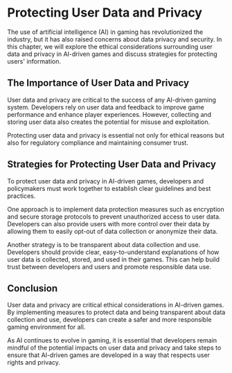 Protecting User Data and Privacy
====================================================================================

The use of artificial intelligence (AI) in gaming has revolutionized the industry, but it has also raised concerns about data privacy and security. In this chapter, we will explore the ethical considerations surrounding user data and privacy in AI-driven games and discuss strategies for protecting users' information.

The Importance of User Data and Privacy
---------------------------------------

User data and privacy are critical to the success of any AI-driven gaming system. Developers rely on user data and feedback to improve game performance and enhance player experiences. However, collecting and storing user data also creates the potential for misuse and exploitation.

Protecting user data and privacy is essential not only for ethical reasons but also for regulatory compliance and maintaining consumer trust.

Strategies for Protecting User Data and Privacy
-----------------------------------------------

To protect user data and privacy in AI-driven games, developers and policymakers must work together to establish clear guidelines and best practices.

One approach is to implement data protection measures such as encryption and secure storage protocols to prevent unauthorized access to user data. Developers can also provide users with more control over their data by allowing them to easily opt-out of data collection or anonymize their data.

Another strategy is to be transparent about data collection and use. Developers should provide clear, easy-to-understand explanations of how user data is collected, stored, and used in their games. This can help build trust between developers and users and promote responsible data use.

Conclusion
----------

User data and privacy are critical ethical considerations in AI-driven games. By implementing measures to protect data and being transparent about data collection and use, developers can create a safer and more responsible gaming environment for all.

As AI continues to evolve in gaming, it is essential that developers remain mindful of the potential impacts on user data and privacy and take steps to ensure that AI-driven games are developed in a way that respects user rights and privacy.
